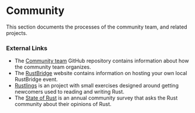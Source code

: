 # Community

This section documents the processes of the community team, and related projects.

### External Links

- The [Community team] GitHub repository contains information about how the community team organizes.
- The [RustBridge] website contains information on hosting your own local RustBridge event.
- [Rustlings] is an project with small exercises designed around getting newcomers used to reading and writing Rust.
- The [State of Rust] is an annual community survey that asks the Rust community about their opinions of Rust.

[community team]: https://github.com/rust-community/team
[rustbridge]: https://rustbridge.com
[rustlings]: https://github.com/rust-lang/rustlings
[State of Rust]: https://github.com/rust-lang/surveys/blob/main/documents/Community-Survey-FAQ.md
